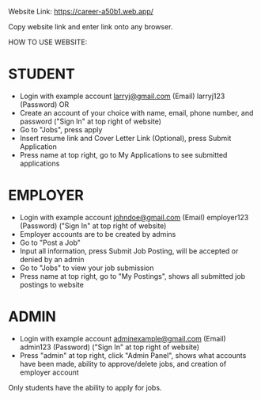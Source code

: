 Website Link: https://career-a50b1.web.app/

Copy website link and enter link onto any browser.


HOW TO USE WEBSITE:

# STUDENT
- Login with example account larryj@gmail.com (Email) larryj123 (Password)
OR
- Create an account of your choice with name, email, phone number, and password ("Sign In" at top right of website)
- Go to "Jobs", press apply
- Insert resume link and Cover Letter Link (Optional), press Submit Application
- Press name at top right, go to My Applications to see submitted applications

# EMPLOYER
- Login with example account johndoe@gmail.com (Email) employer123 (Password) ("Sign In" at top right of website)
- Employer accounts are to be created by admins
- Go to "Post a Job"
- Input all information, press Submit Job Posting, will be accepted or denied by an admin
- Go to "Jobs" to view your job submission
- Press name at top right, go to "My Postings", shows all submitted job postings to website

# ADMIN
- Login with example account adminexample@gmail.com (Email) admin123 (Password) ("Sign In" at top right of website)
- Press "admin" at top right, click "Admin Panel", shows what accounts have been made, ability to approve/delete jobs, and creation of employer account


Only students have the ability to apply for jobs.
